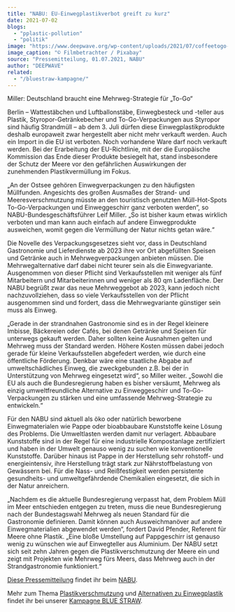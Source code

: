 ```yaml
---
title: "NABU: EU-Einwegplastikverbot greift zu kurz"
date: 2021-07-02
blogs: 
  - "pplastic-pollution"
  - "politik"
image: "https://www.deepwave.org/wp-content/uploads/2021/07/coffeetogo-3926395_1920.jpg"
image_caption: "© Filmbetrachter / Pixabay"
source: "Pressemitteilung, 01.07.2021, NABU"
author: "DEEPWAVE"
related: 
  - "/bluestraw-kampagne/"
---
```


Miller: Deutschland braucht eine Mehrweg-Strategie für „To-Go“

Berlin – Wattestäbchen und Luftballonstäbe, Einwegbesteck und -teller aus Plastik, Styropor-Getränkebecher und To-Go-Verpackungen aus Styropor sind häufig Strandmüll – ab dem 3. Juli dürfen diese Einwegplastikprodukte deshalb europaweit zwar hergestellt aber nicht mehr verkauft werden. Auch ein Import in die EU ist verboten. Noch vorhandene Ware darf noch verkauft werden. Bei der Erarbeitung der EU-Richtlinie, mit der die Europäische Kommission das Ende dieser Produkte besiegelt hat, stand insbesondere der Schutz der Meere vor den gefährlichen Auswirkungen der zunehmenden Plastikvermüllung im Fokus.

„An der Ostsee gehören Einwegverpackungen zu den häufigsten Müllfunden. Angesichts des großen Ausmaßes der Strand- und Meeresverschmutzung müsste an den touristisch genutzten Müll-Hot-Spots To-Go-Verpackungen und Einweggeschirr ganz verboten werden“, so NABU-Bundesgeschäftsführer Leif Miller. „So ist bisher kaum etwas wirklich verboten und man kann auch einfach auf andere Einwegprodukte ausweichen, womit gegen die Vermüllung der Natur nichts getan wäre.“

Die Novelle des Verpackungsgesetzes sieht vor, dass in Deutschland Gastronomie und Lieferdienste ab 2023 ihre vor Ort abgefüllten Speisen und Getränke auch in Mehrwegverpackungen anbieten müssen. Die Mehrwegalternative darf dabei nicht teurer sein als die Einwegvariante. Ausgenommen von dieser Pflicht sind Verkaufsstellen mit weniger als fünf Mitarbeitern und Mitarbeiterinnen und weniger als 80 qm Ladenfläche. Der NABU begrüßt zwar das neue Mehrweggebot ab 2023, kann jedoch nicht nachzuvollziehen, dass so viele Verkaufsstellen von der Pflicht ausgenommen sind und fordert, dass die Mehrwegvariante günstiger sein muss als Einweg.

„Gerade in der strandnahen Gastronomie sind es in der Regel kleinere Imbisse, Bäckereien oder Cafés, bei denen Getränke und Speisen für unterwegs gekauft werden. Daher sollten keine Ausnahmen gelten und Mehrweg muss der Standard werden. Höhere Kosten müssen dabei jedoch gerade für kleine Verkaufsstellen abgefedert werden, wie durch eine öffentliche Förderung. Denkbar wäre eine staatliche Abgabe auf umweltschädliches Einweg, die zweckgebunden z.B. bei der in Unterstützung von Mehrweg eingesetzt wird“, so Miller weiter. „Sowohl die EU als auch die Bundesregierung haben es bisher versäumt, Mehrweg als einzig umweltfreundliche Alternative zu Einweggeschirr und To-Go-Verpackungen zu stärken und eine umfassende Mehrweg-Strategie zu entwickeln.“

Für den NABU sind aktuell als öko oder natürlich beworbene Einwegmaterialen wie Pappe oder bioabbaubare Kunststoffe keine Lösung des Problems. Die Umweltlasten werden damit nur verlagert. Abbaubare Kunststoffe sind in der Regel für eine industrielle Kompostanlage zertifiziert und haben in der Umwelt genauso wenig zu suchen wie konventionelle Kunststoffe. Darüber hinaus ist Pappe in der Herstellung sehr rohstoff- und energieintensiv, ihre Herstellung trägt stark zur Nährstoffbelastung von Gewässern bei. Für die Nass- und Reißfestigkeit werden persistente gesundheits- und umweltgefährdende Chemikalien eingesetzt, die sich in der Natur anreichern.

„Nachdem es die aktuelle Bundesregierung verpasst hat, dem Problem Müll im Meer entschieden entgegen zu treten, muss die neue Bundesregierung nach der Bundestagswahl Mehrweg als neuen Standard für die Gastronomie definieren. Damit können auch Ausweichmanöver auf andere Einwegmaterialien abgewendet werden“, fordert David Pfender, Referent für Meere ohne Plastik. „Eine bloße Umstellung auf Pappgeschirr ist genauso wenig zu wünschen wie auf Einwegteller aus Aluminium. Der NABU setzt sich seit zehn Jahren gegen die Plastikverschmutzung der Meere ein und zeigt mit Projekten wie Mehrweg fürs Meers, dass Mehrweg auch in der Strandgastronomie funktioniert.“

[Diese Pressemitteilung](https://www.nabu.de/modules/presseservice/index.php?popup=true&db=presseservice&show=32072) findet ihr beim [NABU](https://www.nabu.de/).

Mehr zum Thema [Plastikverschmutzung](https://www.deepwave.org/bluestraw-kampagne/plastic-pollution-blog/) und [Alternativen zu Einwegplastik](https://www.deepwave.org/bluestraw-kampagne/alternativen-zu-einwegplastik-blog/) findet ihr bei unserer [Kampagne BLUE STRAW](https://www.deepwave.org/bluestraw-kampagne/).
